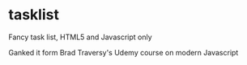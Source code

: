 # tasklist
Fancy task list, HTML5 and Javascript only

Ganked it form Brad Traversy's Udemy course on modern Javascript
